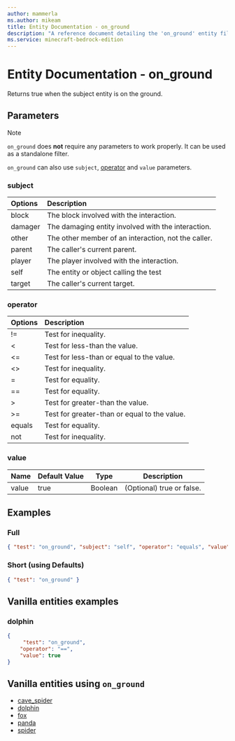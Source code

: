 ```yaml
---
author: mammerla
ms.author: mikeam
title: Entity Documentation - on_ground
description: "A reference document detailing the 'on_ground' entity filter"
ms.service: minecraft-bedrock-edition
---
```


# Entity Documentation - on_ground

Returns true when the subject entity is on the ground.

## Parameters

> [!NOTE]
> `on_ground` does **not** require any parameters to work properly. It can be used as a standalone filter.
>
>`on_ground` can also use `subject`, [operator](../Definitions/NestedTables/operator.md) and `value` parameters.

### subject

| Options| Description |
|:-----------|:-----------|
| block| The block involved with the interaction. |
| damager| The damaging entity involved with the interaction. |
| other| The other member of an interaction, not the caller. |
| parent| The caller's current parent. |
| player| The player involved with the interaction. |
| self| The entity or object calling the test |
| target| The caller's current target. |

### operator

| Options| Description |
|:-----------|:-----------|
| !=| Test for inequality. |
| <| Test for less-than the value. |
| <=| Test for less-than or equal to the value. |
| <>| Test for inequality. |
| =| Test for equality. |
| ==| Test for equality. |
| >| Test for greater-than the value. |
| >=| Test for greater-than or equal to the value. |
| equals| Test for equality. |
| not| Test for inequality. |

### value

|Name |Default Value  |Type  |Description  |
|---------|---------|---------|---------|
|value |true |Boolean |(Optional) true or false. |

## Examples

### Full

```json
{ "test": "on_ground", "subject": "self", "operator": "equals", "value": true}
```

### Short (using Defaults)

```json
{ "test": "on_ground" }
```

## Vanilla entities examples

### dolphin

```json
{
     "test": "on_ground",
    "operator": "==",
    "value": true
}
```

## Vanilla entities using `on_ground`

- [cave_spider](../../../../Source/VanillaBehaviorPack_Snippets/entities/cave_spider.md)
- [dolphin](../../../../Source/VanillaBehaviorPack_Snippets/entities/dolphin.md)
- [fox](../../../../Source/VanillaBehaviorPack_Snippets/entities/fox.md)
- [panda](../../../../Source/VanillaBehaviorPack_Snippets/entities/panda.md)
- [spider](../../../../Source/VanillaBehaviorPack_Snippets/entities/spider.md)
